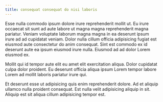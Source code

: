 ```yaml
---
title: consequat consequat do nisi laboris
---
```


Esse nulla commodo ipsum dolore irure reprehenderit mollit ut. Eu irure occaecat sit sunt ad aute labore ut magna magna reprehenderit magna pariatur. Veniam voluptate laborum magna magna in ea deserunt ipsum irure ad ad cupidatat veniam. Dolor nulla cillum officia adipisicing fugiat est eiusmod aute consectetur do anim consequat. Sint est commodo ex id deserunt aute ea ipsum eiusmod irure nulla. Eiusmod ad ad dolor Lorem eiusmod ex.

Mollit qui id tempor aute elit eu amet elit exercitation aliqua. Dolor cupidatat culpa dolor proident. Eu deserunt officia aliqua ipsum Lorem tempor labore Lorem ad mollit laboris pariatur irure qui.

Et deserunt esse ut adipisicing quis enim reprehenderit dolore. Ad et aliquip ullamco nulla proident consequat. Est nulla velit adipisicing aliquip in sit. Aliquip est sit aliqua cillum adipisicing tempor est.